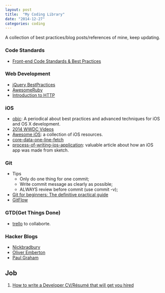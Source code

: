 ```yaml
---
layout: post
title:  "My Coding Library"
date: "2014-12-27"
categories: coding
---
```


A collection of best practices/blog posts/references of mine, keep updating.

### Code Standards
* [Front-end Code Standards & Best Practices](http://isobar-idev.github.io/code-standards/)

### Web Development
* [jQuery BestPractices](http://gregfranko.com/jquery-best-practices/#/13)
* [AwesomeRuby](https://github.com/markets/awesome-ruby)
* [Introduction to HTTP](http://www.gotealeaf.com/books/http)

### iOS
* [objc](http://www.objc.io/): A periodical about best practices and advanced
   techniques for iOS and OS X development.
* [2014 WWDC Videos](https://developer.apple.com/videos/wwdc/2014/)
* [Awesome iOS](https://github.com/vsouza/awesome-ios): a collection of iOS resources.
* [core-data-one-line-fetch](http://www.cocoawithlove.com/2008/03/core-data-one-line-fetch.html)
* [process-of-writing-ios-application](http://www.cocoawithlove.com/2011/06/process-of-writing-ios-application.html): valuable article about how an iOS app was made from sketch.

### Git
* Tips
  * Only do one thing for one commit;
  * Write commit message as clearly as possible;
  * ALWAYS review before commit (use commit -v);
* [Git for beginners: The definitive practical guide](http://stackoverflow.com/questions/315911/git-for-beginners-the-definitive-practical-guide)
* [GitFlow](http://nvie.com/posts/a-successful-git-branching-model/)

### GTD(Get Things Done)
* [trello](www.trello.com) to collaborte.

### Hacker Blogs
* [Nickbradbury](http://nickbradbury.com/)
* [Oliver Emberton](http://oliveremberton.com/)
* [Paul Graham](http://paulgraham.com/)

## Job
1. [How to write a Developer CV/Résumé that will get you hired](http://www.slideshare.net/perlcareers/how-to-write-a-developer-cvrsum-that-will-get-you-hired)
